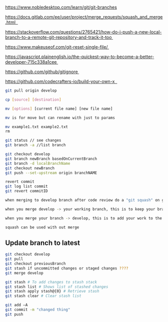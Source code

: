 https://www.nobledesktop.com/learn/git/git-branches

https://docs.gitlab.com/ee/user/project/merge_requests/squash_and_merge.html  

https://stackoverflow.com/questions/2765421/how-do-i-push-a-new-local-branch-to-a-remote-git-repository-and-track-it-too 

https://www.makeuseof.com/git-reset-single-file/ 

https://javascript.plainenglish.io/the-quickest-way-to-become-a-better-developer-715c338a1cee 

https://github.com/github/gitignore 

https://github.com/codecrafters-io/build-your-own-x  
```bash
git pull origin develop  

cp [source] [destination]

mv [options] [current file name] [new file name]

mv is for move but can rename with just to params 

mv example1.txt example2.txt 
rm   

git status // see changes 
git branch -a //list branch   

git checkout develop 
git branch newBranch basedOnCurrentBranch 
git branch -d localBranchName 
git checkout newBranch  
git push --set-upstream origin branchNAME  

revert commit 
git log list commit 
git revert commitID   

when merging to develop branch after code review do a "git squash" on github site in merge pull down    

when you merge develop -> your working branch, this is to keep your branch up-to-date. Because you need a shared commit history, merging develop -> your branch MUST be done with a normal commit merge.  

when you merge your branch -> develop, this is to add your work to the code base. this must be done with a squash merge in order to keep a clean commit history  

squash can be used with out merge
```

## Update branch to latest 
```bash
git checkout develop 
git pull 
git checkout previousBranch 
git stash if uncommitted changes or staged changes ???? 
git merge develop  

git stash # To add changes to stash stack 
git stash list # Shows list of stashed changes 
git stash apply stash@{0} # Retrieve stash 
git stash clear # Clear stash list  

git add –A  
git commit -m "changed thing" 
git push
```
